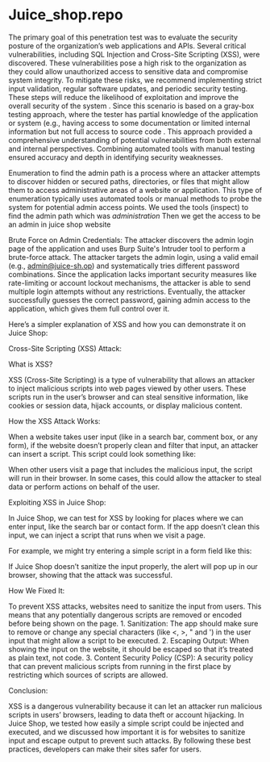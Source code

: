 # Juice_shop.repo
The primary goal of this penetration test was to evaluate the security posture of the organization’s web applications and APIs. Several critical vulnerabilities, including SQL Injection and Cross-Site Scripting (XSS), were discovered. These vulnerabilities pose a high risk to the organization as they could allow unauthorized access to sensitive data and compromise system integrity.
To mitigate these risks, we recommend implementing strict input validation, regular software updates, and periodic security testing. These steps will reduce the likelihood of exploitation and improve the overall security of the system . Since this scenario is based on a gray-box testing approach, where the tester has partial knowledge of the application or system (e.g., having access to some documentation or limited internal information but not full access to  source code . 
This approach provided a comprehensive understanding of potential vulnerabilities from both external and internal perspectives.
Combining automated tools with manual testing ensured accuracy and depth in identifying security weaknesses.


Enumeration to find the admin path is a process where an attacker attempts to discover hidden or secured paths, directories, or files that might allow them to access administrative areas of a website or application. This type of enumeration typically uses automated tools or manual methods to probe the system for potential admin access points. We used the tools (inspect) to find the admin path which was *administration* 
Then we get the access to be an admin in juice shop website



Brute Force on Admin Credentials:
The attacker discovers the admin login page of the application and uses Burp Suite's Intruder tool to perform a brute-force attack. The attacker targets the admin login, using a valid email (e.g., admin@juice-sh.op) and systematically tries different password combinations. Since the application lacks important security measures like rate-limiting or account lockout mechanisms, the attacker is able to send multiple login attempts without any restrictions. Eventually, the attacker successfully guesses the correct password, gaining admin access to the application, which gives them full control over it.


Here’s a simpler explanation of XSS and how you can demonstrate it on Juice Shop:

Cross-Site Scripting (XSS) Attack:

What is XSS?

XSS (Cross-Site Scripting) is a type of vulnerability that allows an attacker to inject malicious scripts into web pages viewed by other users. These scripts run in the user’s browser and can steal sensitive information, like cookies or session data, hijack accounts, or display malicious content.

How the XSS Attack Works:

When a website takes user input (like in a search bar, comment box, or any form), if the website doesn’t properly clean and filter that input, an attacker can insert a script. This script could look something like:

<script>alert('XSS Attack');</script>

When other users visit a page that includes the malicious input, the script will run in their browser. In some cases, this could allow the attacker to steal data or perform actions on behalf of the user.

Exploiting XSS in Juice Shop:

In Juice Shop, we can test for XSS by looking for places where we can enter input, like the search bar or contact form. If the app doesn’t clean this input, we can inject a script that runs when we visit a page.

For example, we might try entering a simple script in a form field like this:

<script>alert('XSS Test');</script>

If Juice Shop doesn’t sanitize the input properly, the alert will pop up in our browser, showing that the attack was successful.

How We Fixed It:

To prevent XSS attacks, websites need to sanitize the input from users. This means that any potentially dangerous scripts are removed or encoded before being shown on the page.
	1.	Sanitization: The app should make sure to remove or change any special characters (like <, >, " and ') in the user input that might allow a script to be executed.
	2.	Escaping Output: When showing the input on the website, it should be escaped so that it’s treated as plain text, not code.
	3.	Content Security Policy (CSP): A security policy that can prevent malicious scripts from running in the first place by restricting which sources of scripts are allowed.

Conclusion:

XSS is a dangerous vulnerability because it can let an attacker run malicious scripts in users’ browsers, leading to data theft or account hijacking. In Juice Shop, we tested how easily a simple script could be injected and executed, and we discussed how important it is for websites to sanitize input and escape output to prevent such attacks. By following these best practices, developers can make their sites safer for users.
